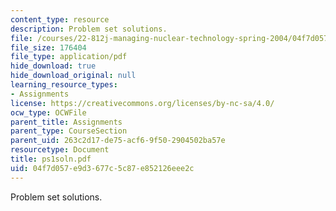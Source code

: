 ```yaml
---
content_type: resource
description: Problem set solutions.
file: /courses/22-812j-managing-nuclear-technology-spring-2004/04f7d057e9d3677c5c87e852126eee2c_ps1soln.pdf
file_size: 176404
file_type: application/pdf
hide_download: true
hide_download_original: null
learning_resource_types:
- Assignments
license: https://creativecommons.org/licenses/by-nc-sa/4.0/
ocw_type: OCWFile
parent_title: Assignments
parent_type: CourseSection
parent_uid: 263c2d17-de75-acf6-9f50-2904502ba57e
resourcetype: Document
title: ps1soln.pdf
uid: 04f7d057-e9d3-677c-5c87-e852126eee2c
---
```

Problem set solutions.
